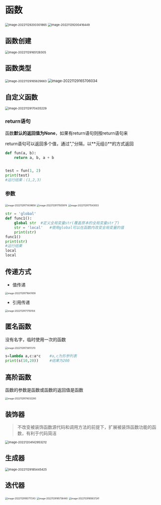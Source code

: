 # 函数

<img src="img/5.函数/image-20221129200301865.png" alt="image-20221129200301865" style="zoom:67%;" />

<img src="img/5.函数/image-20221129200416449.png" alt="image-20221129200416449" style="zoom:67%;" />

## 函数创建

<img src="img/5.函数/image-20221129165128305.png" alt="image-20221129165128305" style="zoom: 67%;" />

## 函数类型

<img src="img/5.函数/image-20221129165629663.png" alt="image-20221129165629663" style="zoom:67%;" />

<img src="img/5.函数/image-20221129165706034.png" alt="image-20221129165706034" style="zoom: 80%;" />

## 自定义函数

<img src="img/5.函数/image-20221129170435229.png" alt="image-20221129170435229" style="zoom:67%;" />

### return语句

函数**默认的返回值为None**，如果有return语句则按return语句来

return语句可以返回多个值，通过","分隔，以**元组()**的方式返回

```python
def fun(a, b):
    return a, b, a + b


test = fun(1, 2)
print(test)
#运行结果：(1,2,3)
```

### 参数

<img src="img/5.函数/image-20221129171439658.png" alt="image-20221129171439658" style="zoom:50%;" />

<img src="img/5.函数/image-20221129171505974.png" alt="image-20221129171505974" style="zoom:50%;" />

<img src="img/5.函数/image-20221129171543003.png" alt="image-20221129171543003" style="zoom:50%;" />

```python
str = 'global'
def func1():
    global str	#定义全局变量str(覆盖原本的全局变量str了)
    str = 'local'	#使用global可以在函数内改变全局变量的值
    print(str)
func1()
print(str)
#运行结果
local
local
```

## 传递方式

- 值传递

<img src="img/5.函数/image-20221129171647459.png" alt="image-20221129171647459" style="zoom:50%;" />

- 引用传递

<img src="img/5.函数/image-20221129171750104.png" alt="image-20221129171750104" style="zoom:50%;" />

## 匿名函数

没有名字，临时使用一次的函数

<img src="img/5.函数/image-20221129173817270.png" alt="image-20221129173817270" style="zoom:50%;" />

```python
s=lambda a,c:a*c	#a,c为形参列表
print(s(10,20))		#结果为200
```

## 高阶函数

函数的参数是函数或函数的返回值是函数

<img src="img/5.函数/image-20221129174032280.png" alt="image-20221129174032280" style="zoom:50%;" />

## 装饰器

> 不改变被装饰函数源代码和调用方法的前提下，扩展被装饰函数功能的函数，有利于代码简洁

<img src="img/5.函数/image-20221204142953212.png" alt="image-20221204142953212" style="zoom:67%;" />

## 生成器

<img src="img/5.函数/image-20221129185445425.png" alt="image-20221129185445425" style="zoom:67%;" />

## 迭代器

<img src="img/5.函数/image-20221129185717243.png" alt="image-20221129185717243" style="zoom:50%;" />

<img src="img/5.函数/image-20221129185736440.png" alt="image-20221129185736440" style="zoom:50%;" />

<img src="img/5.函数/image-20221129185837241.png" alt="image-20221129185837241" style="zoom:50%;" />